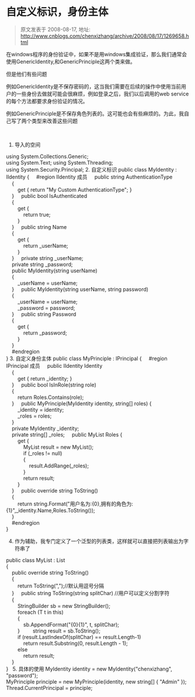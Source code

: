 # 自定义标识，身份主体 
> 原文发表于 2008-08-17, 地址: http://www.cnblogs.com/chenxizhang/archive/2008/08/17/1269658.html 


在windows程序的身份验证中，如果不是用windows集成验证，那么我们通常会使用GenericIdentity,和GenericPrinciple这两个类来做。

 但是他们有些问题

 例如GenericIdentity是不保存密码的，这当我们需要在后续的操作中使用当前用户的一些身份去做就可能会很麻烦，例如登录之后，我们以后调用的web service的每个方法都要求身份验证的情况。

 例如GenericPrinciple是不保存角色列表的。这可能也会有些麻烦的。为此，我自己写了两个类型来改善这些问题

  

 1. 导入的空间

 using System.Collections.Generic;  
using System.Text; using System.Threading;  
using System.Security.Principal; 2. 自定义标识 public class MyIdentity : IIdentity {     #region IIdentity 成员     public string AuthenticationType  
    {  
        get { return "My Custom AuthenticationType"; }  
    }     public bool IsAuthenticated  
    {  
        get {  
            return true;  
        }  
    }     public string Name  
    {  
        get {  
            return \_userName;  
        }  
    }     private string \_userName;  
    private string \_password;  
    public MyIdentity(string userName)  
    {  
        \_userName = userName;  
    }     public MyIdentity(string userName, string password)  
    {  
        \_userName = userName;  
        \_password = password;  
    }     public string Password  
    {  
        get {  
            return \_password;  
        }  
    }  
    #endregion  
} 3. 自定义身份主体 public class MyPrinciple : IPrincipal {     #region IPrincipal 成员     public IIdentity Identity  
    {  
        get { return \_identity; }  
    }     public bool IsInRole(string role)  
    {  
        return Roles.Contains(role);     
    }     public MyPrinciple(MyIdentity identity, string[] roles) {  
        \_identity = identity;  
        \_roles = roles;  
    }  
    private MyIdentity \_identity;  
    private string[] \_roles;     public MyList<string> Roles {  
        get {  
            MyList<string> result = new MyList<string>();  
            if (\_roles != null)  
            {  
                result.AddRange(\_roles);  
            }  
            return result;  
        }  
    }     public override string ToString()  
    {  
        return string.Format("用户名为:{0},拥有的角色为:{1}",\_identity.Name,Roles.ToString());  
    }  
    #endregion  
}  

 4. 作为辅助，我专门定义了一个泛型的列表类，这样就可以直接把列表输出为字符串了

 public class MyList<T> : List<T>  
{  
    public override string ToString()  
    {  
        return ToString(",");//默认用逗号分隔  
    }     public string ToString(string splitChar) //用户可以定义分割字符  
    {  
        StringBuilder sb = new StringBuilder();  
        foreach (T t in this)  
        {  
            sb.AppendFormat("{0}{1}", t, splitChar);  
        }         string result = sb.ToString();  
        if (result.LastIndexOf(splitChar) == result.Length-1)  
            return result.Substring(0, result.Length - 1);  
        else  
            return result;  
    }  
}   5. 具体的使用 MyIdentity identity = new MyIdentity("chenxizhang", "password");  
MyPrinciple principle = new MyPrinciple(identity, new string[] { "Admin" });  
Thread.CurrentPrincipal = principle;

















































